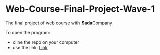 # Web-Course-Final-Project-Wave-1
The final project of web course with **Sada**Company 

To open the program: 
 - cline the repo on your computer
 - use the link: [Link](http://127.0.0.1:5500/index.html)

